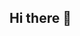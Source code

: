 ## Hi there 👋

<!--
**kimheeseo/kimheeseo** is a ✨ _special_ ✨ repository because its `README.md` (this file) appears on your GitHub profile.

![Top Langs](https://github-readme-stats.vercel.app/api/top-langs/?kimheeseo=anuraghazra&layout=compact)


Here are some ideas to get you started:
![Top Langs](https://github-readme-stats.vercel.app/api/top-langs/?kimheeseo=anuraghazra&layout=compact)

- 🔭 I’m currently working on ...
- 🌱 I’m currently learning ...
- 👯 I’m looking to collaborate on ...
- 🤔 I’m looking for help with ...
- 💬 Ask me about ...
- 📫 How to reach me: ...
- 😄 Pronouns: ...
- ⚡ Fun fact: ...
-->
